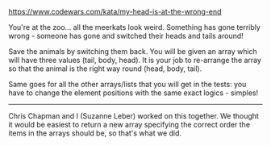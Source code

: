 https://www.codewars.com/kata/my-head-is-at-the-wrong-end

You're at the zoo... all the meerkats look weird. Something has gone terribly wrong - someone has gone and switched their heads and tails around!

Save the animals by switching them back. You will be given an array which will have three values (tail, body, head). It is your job to re-arrange the array so that the animal is the right way round (head, body, tail).

Same goes for all the other arrays/lists that you will get in the tests: you have to change the element positions with the same exact logics - simples!

--------------------------------------------------
Chris Chapman and I (Suzanne Leber) worked on this together. We thought it would be easiest to return a new array specifying the correct order the items in the arrays should be, so that's what we did.